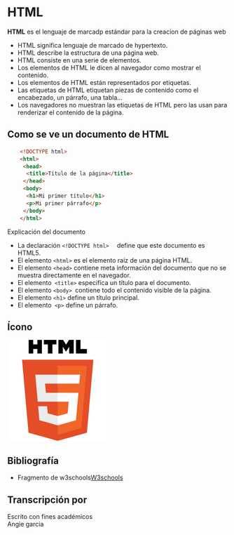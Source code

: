 # HTML
**HTML** es el lenguaje de marcadp estándar para la creacion de páginas web

* HTML significa lenguaje de marcado de hypertexto.
* HTML describe la estructura de una página web.
* HTML consiste en una serie de elementos.
* Los elementos de HTML le dicen al navegador como mostrar el contenido.
* Los elementos de HTML están representados por etiquetas.
* Las etiquetas de HTML etiquetan piezas de contenido como el encabezado, un párrafo, una tabla...
* Los navegadores no muestran las etiquetas de HTML pero las usan para renderizar el contenido de la página.

## Como se ve un documento de HTML
```html
    <!DOCTYPE html>
    <html>
     <head>
      <title>Título de la página</title>
     </head>
     <body>
      <h1>Mi primer título</h1>
      <p>Mi primer párrafo</p>
     </body>
    </html>
```

Explicación del documento

* La declaración `<!DOCTYPE html>  ` define que este documento es HTML5.
* El elemento `<html>` es el elemento raíz de una página HTML.
* El elemento `<head>` contiene meta información del documento que no se muestra directamente en el navegador.
* El elemento` <title>` especifíca un título para el documento.
* El elemento `<body> `contiene todo el contenido visible de la página.
* El elemento `<h1>` define un título principal.
* El elemento` <p>` define un párrafo.

## Ícono
![htmldraw](https://raw.githubusercontent.com/edwintrumpet/devweb-markdown/master/html.png)

## Bibliografía

+ Fragmento de w3schools[W3schools](https://www.w3schools.com/html/html_intro.asp)

## Transcripción por 

Escrito con fines académicos  
Angie garcia